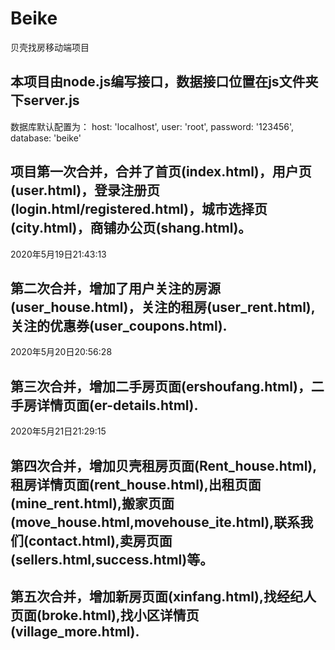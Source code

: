 # Beike
贝壳找房移动端项目

## 本项目由node.js编写接口，数据接口位置在js文件夹下server.js
数据库默认配置为：
host: 'localhost',
user: 'root',
password: '123456',
database: 'beike'

## 项目第一次合并，合并了首页(index.html)，用户页(user.html)，登录注册页(login.html/registered.html)，城市选择页(city.html)，商铺办公页(shang.html)。
2020年5月19日21:43:13

## 第二次合并，增加了用户关注的房源(user_house.html)，关注的租房(user_rent.html),关注的优惠券(user_coupons.html).
2020年5月20日20:56:28

## 第三次合并，增加二手房页面(ershoufang.html)，二手房详情页面(er-details.html).
2020年5月21日21:29:15

## 第四次合并，增加贝壳租房页面(Rent_house.html),租房详情页面(rent_house.html),出租页面(mine_rent.html),搬家页面(move_house.html,movehouse_ite.html),联系我们(contact.html),卖房页面(sellers.html,success.html)等。

## 第五次合并，增加新房页面(xinfang.html),找经纪人页面(broke.html),找小区详情页(village_more.html).